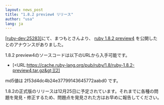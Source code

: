 ```yaml
---
layout: news_post
title: "1.8.2 preview4 リリース"
author: "usa"
lang: ja
---
```


[\[ruby-dev:25283\]][1]にて、まつもとさんより、 [ruby 1.8.2 preview4][2]
を公開したとのアナウンスがありました。

1\.8.2 preview4のソースコードは以下のURLから入手可能です。

* [&lt;URL:https://cache.ruby-lang.org/pub/ruby/1.8/ruby-1.8.2-preview4.tar.gz&gt;][2]

md5値は 2f53d4dc4b24e37799143645772aabd0 です。

1\.8.2の正式版のリリースは12月25日に予定されています。それまでに各種の問題を発見・修正するため、問題点を発見された方はお早めに報告してください。



[1]: http://blade.nagaokaut.ac.jp/cgi-bin/scat.rb/ruby/ruby-dev/25283
[2]: https://cache.ruby-lang.org/pub/ruby/1.8/ruby-1.8.2-preview4.tar.gz
